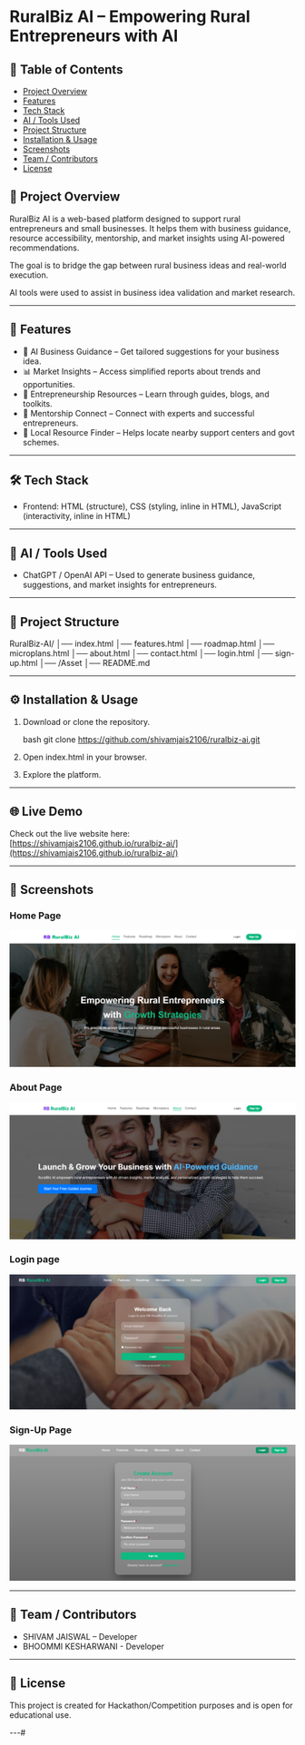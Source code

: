 # RuralBiz AI – Empowering Rural Entrepreneurs with AI

## 📑 Table of Contents
- [Project Overview](#project-overview)
- [Features](#features)
- [Tech Stack](#tech-stack)
- [AI / Tools Used](#ai--tools-used)
- [Project Structure](#project-structure)
- [Installation & Usage](#installation--usage)
- [Screenshots](#screenshots)
- [Team / Contributors](#team--contributors)
- [License](#license)


## 🌟 Project Overview

RuralBiz AI is a web-based platform designed to support rural entrepreneurs and small businesses.
It helps them with business guidance, resource accessibility, mentorship, and market insights using AI-powered recommendations.

The goal is to bridge the gap between rural business ideas and real-world execution.

AI tools were used to assist in business idea validation and market research.

---

## 🚀 Features

* 🧭 AI Business Guidance – Get tailored suggestions for your business idea.
* 📊 Market Insights – Access simplified reports about trends and opportunities.
* 🏫 Entrepreneurship Resources – Learn through guides, blogs, and toolkits.
* 🤝 Mentorship Connect – Connect with experts and successful entrepreneurs.
* 📍 Local Resource Finder – Helps locate nearby support centers and govt schemes.

---

## 🛠 Tech Stack

* Frontend: HTML (structure), CSS (styling, inline in HTML), JavaScript (interactivity, inline in HTML)


---

## 🤖 AI / Tools Used

* ChatGPT / OpenAI API – Used to generate business guidance, suggestions, and market insights for entrepreneurs.

---

## 📂 Project Structure


RuralBiz-AI/
│── index.html
│── features.html
│── roadmap.html
│── microplans.html
│── about.html
│── contact.html
│── login.html
│── sign-up.html
│── /Asset
│── README.md


---

## ⚙ Installation & Usage

1. Download or clone the repository.

   bash
   git clone https://github.com/shivamjais2106/ruralbiz-ai.git
   
2. Open index.html in your browser.
3. Explore the platform.


---
## 🌐 Live Demo

Check out the live website here:  
[https://shivamjais2106.github.io/ruralbiz-ai/](https://shivamjais2106.github.io/ruralbiz-ai/)

---
## 📸 Screenshots

### Home Page
![homepage](./Asset/homepage.png)

### About Page
![aboutpage](./Asset/aboutpage.png)

### Login page
![loginpage](./Asset/loginpage.png)

### Sign-Up Page
![sign-up page](./Asset/sign-up-page.png)


---

## 🙌 Team / Contributors

* SHIVAM JAISWAL – Developer
* BHOOMMI KESHARWANI - Developer


---

## 📜 License

This project is created for Hackathon/Competition purposes and is open for educational use.

---#